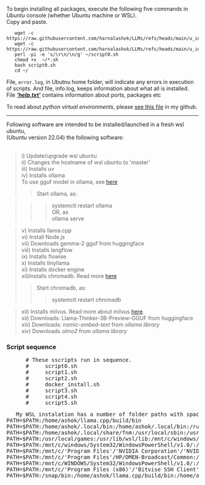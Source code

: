 To begin installing all packages, execute the following five commands in *Ubuntu* console (whether Ubuntu machine or WSL).<br>
Copy and paste.


```
   wget -c https://raw.githubusercontent.com/harnalashok/LLMs/refs/heads/main/u_install/script0.sh
   wget -c https://raw.githubusercontent.com/harnalashok/LLMs/refs/heads/main/u_install/help.txt
   perl -pi -e 's/\r\n/\n/g' ~/script0.sh   
   chmod +x  ~/*.sh   
   bash script0.sh
   cd ~/   
```


File, `error.log`, in Ubutnu home folder, will indicate any errors in execution of scripts.
And file, info.log, keeps information about what all is installed.      
File <b><i>['help.txt'](https://github.com/harnalashok/LLMs/blob/main/u_install/help.txt)</i></b> contains information about ports, packages etc      

To read about *python virtual environments*, please [see this file](https://github.com/harnalashok/LLMs/blob/main/python%20venv) in my github.
   
------------     
Following software are intended to be installed/launched in a fresh wsl ubuntu,<br>
(Ubuntu version 22.04) the following software:<br><br>

>i)  Update/upgrade wsl ubuntu<br>
ii)  Changes the hostname of wsl ubuntu to 'master'<br>
iii) Installs uv<br>
iv)  Installs ollama<br>
To use gguf model in ollama, see [here](https://github.com/harnalashok/LLMs/blob/main/anythingLLM%20or%20ollama%20use%20any%20gguf%20model.md)
>> Start ollama, as:<br>
      
>>>  systemctl restart ollama<br>
>> OR, as   
>>>  ollama serve<br>

>v)   Installs llama.cpp<br>
vi)  Install Node.js<br>
vii)   Downloads  gemma-2 gguf from huggingface<br>
viii) Installs langflow<br>
ix) Installs flowise<br>
x) Installs tinyllama<br>
xi) Installs docker engine<br>
xii)Installs chromadb. Read more [here](https://github.com/harnalashok/LLMs/blob/main/quick%20chromadb%20install%20on%20wsl2.txt)
>> Start chromadb, as:<br>
>>>  systemctl restart chromadb<br>

>xii) Installs milvus. Read more about milvus [here](https://milvus.io/docs/install_standalone-docker.md).   
xii) Downloads: Llama-Thinker-3B-Preview-GGUF from huggingface<br>
xiii) Downloads: *nomic-embed-text* from *ollama library*<br>
xiv) Downloads *olmo2* from *ollama library*<br>



### Script sequence
<pre>
      # These sscripts run in sequence.
      #     script0.sh
      #     script1.sh
      #     script2.sh
      #     docker_install.sh
      #     script3.sh
      #     script4.sh
      #     script5.sh
</pre>

<pre>
   My WSL instalation has a number of folder paths with spaces. Putting 
PATH=$PATH:/home/ashok/llama.cpp/build/bin
PATH=$PATH:/home/ashok/.local/bin:/home/ashok/.local/bin:/run/user/1000/fnm_multishells/653_1737863874230/bin
PATH=$PATH:/home/ashok/.local/share/fnm:/usr/local/sbin:/usr/local/bin:/usr/sbin:/usr/bin:/sbin:/bin:/usr/games
PATH=$PATH:/usr/local/games:/usr/lib/wsl/lib:/mnt/c/windows/system32:/mnt/c/windows:/mnt/c/windows/System32/Wbem
PATH=$PATH:/mnt/c/windows/System32/WindowsPowerShell/v1.0/:/mnt/c/windows/System32/OpenSSH/:/mnt/c/'Program Files (x86)'/'NVIDIA Corporation'/PhysX/Common
PATH=$PATH:/mnt/c/'Program Files'/'NVIDIA Corporation'/'NVIDIA NvDLISR':/mnt/c/Users/Administrator/AppData/Local/Microsoft/WindowsApps
PATH=$PATH:/mnt/c/'Program Files'/HP/OMEN-Broadcast/Common:/mnt/c/WINDOWS/system32:/mnt/c/WINDOWS:/mnt/c/WINDOWS/System32/Wbem
PATH=$PATH:/mnt/c/WINDOWS/System32/WindowsPowerShell/v1.0/:/mnt/c/WINDOWS/System32/OpenSSH/:/mnt/c/'Program Files'/HP/'HP One Agent'
PATH=$PATH:/mnt/c/'Program Files (x86)'/'Bitvise SSH Client':/mnt/c/Users/ashok/AppData/Local/Microsoft/WindowsApps:/mnt/c/Users/ashok/.lmstudio/bin
PATH=$PATH:/snap/bin:/home/ashok/llama.cpp/build/bin:/home/ashok/milvus/

   
</pre>



